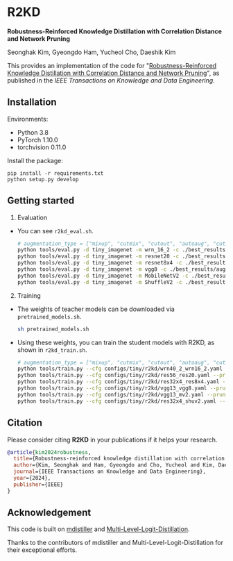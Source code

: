 
# R2KD
**Robustness-Reinforced Knowledge Distillation with Correlation Distance and Network Pruning**

Seonghak Kim, Gyeongdo Ham, Yucheol Cho, Daeshik Kim

This provides an implementation of the code for "[Robustness-Reinforced Knowledge Distillation with Correlation Distance and Network Pruning](https://doi.org/10.1109/TKDE.2024.3438074)", as published in the _IEEE Transactions on Knowledge and Data Engineering_.

## Installation

Environments:

- Python 3.8
- PyTorch 1.10.0
- torchvision 0.11.0

Install the package:

```
pip install -r requirements.txt
python setup.py develop
```

## Getting started

1. Evaluation

- You can see `r2kd_eval.sh`.


  ```bash
  # augmentation_type = ["mixup", "cutmix", "cutout", "autoaug", "cutmixpick"]
  python tools/eval.py -d tiny_imagenet -m wrn_16_2 -c ./best_results/augmentation_type/wrn402_wrn162_student_best
  python tools/eval.py -d tiny_imagenet -m resnet20 -c ./best_results/augmentation_type/res56_res20_student_best
  python tools/eval.py -d tiny_imagenet -m resnet8x4 -c ./best_results/augmentation_type/res32x4_res8x4_student_best
  python tools/eval.py -d tiny_imagenet -m vgg8 -c ./best_results/augmentation_type/vgg13_vgg8_student_best
  python tools/eval.py -d tiny_imagenet -m MobileNetV2 -c ./best_results/augmentation_type/vgg13_mv2_student_best
  python tools/eval.py -d tiny_imagenet -m ShuffleV2 -c ./best_results/augmentation_type/res32x4_shuv2_student_best
  ```


2. Training

- The weights of teacher models can be downloaded via `pretrained_models.sh`. 


  ```bash
  sh pretrained_models.sh
  ```


- Using these weights, you can train the student models with R2KD, as shown in `r2kd_train.sh`.


  ```bash
  # augmentation_type = ["mixup", "cutmix", "cutout", "autoaug", "cutmixpick"]
  python tools/train.py --cfg configs/tiny/r2kd/wrn40_2_wrn16_2.yaml --pruning -a augmentation_type
  python tools/train.py --cfg configs/tiny/r2kd/res56_res20.yaml --pruning -a augmentation_type
  python tools/train.py --cfg configs/tiny/r2kd/res32x4_res8x4.yaml --pruning -a augmentation_type
  python tools/train.py --cfg configs/tiny/r2kd/vgg13_vgg8.yaml --pruning -a augmentation_type
  python tools/train.py --cfg configs/tiny/r2kd/vgg13_mv2.yaml --pruning -a augmentation_type
  python tools/train.py --cfg configs/tiny/r2kd/res32x4_shuv2.yaml --pruning -a augmentation_type
  ```

## Citation

Please consider citing **R2KD** in your publications if it helps your research.

```bib
@article{kim2024robustness,
  title={Robustness-reinforced knowledge distillation with correlation distance and network pruning},
  author={Kim, Seonghak and Ham, Gyeongdo and Cho, Yucheol and Kim, Daeshik},
  journal={IEEE Transactions on Knowledge and Data Engineering},
  year={2024},
  publisher={IEEE}
}
```

## Acknowledgement

This code is built on [mdistiller](<https://github.com/megvii-research/mdistiller>) and [Multi-Level-Logit-Distillation](<https://github.com/Jin-Ying/Multi-Level-Logit-Distillation>).

Thanks to the contributors of mdistiller and Multi-Level-Logit-Distillation for their exceptional efforts.


